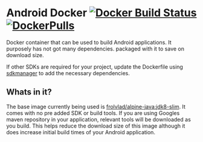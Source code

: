 Android Docker [![Docker Build Status](https://img.shields.io/docker/build/jrottenberg/ffmpeg.svg)](https://hub.docker.com/r/otormaigh/android-docker/) [![DockerPulls](https://img.shields.io/docker/pulls/mashape/kong.svg)](https://hub.docker.com/r/otormaigh/android-docker/)
=============

Docker container that can be used to build Android applications. It purposely has not got many dependencies. packaged with it to save on download size.

If other SDKs are required for your project, update the Dockerfile using [sdkmanager](https://developer.android.com/studio/command-line/sdkmanager.html) to add the necessary dependencies.

Whats in it?
------------
The base image currently being used is [frolvlad/alpine-java:jdk8-slim](https://hub.docker.com/r/frolvlad/alpine-java). It comes with no pre added SDK or build tools. If you are using Googles maven repository in your application, relevant tools will be downloaded as you build. This helps reduce the download size of this image although it does increase initial build times of your Android application.
